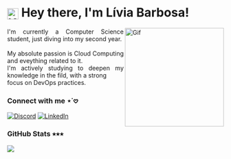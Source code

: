 <h1>
     <img align="center" alt="Kuromi" width="26px" src="https://imgur.com/Fx3d2MC.png">  
     <span> Hey there, I'm Lívia Barbosa! </span>
</h1>

<img align="right" alt="Gif" height="230" src="https://i.pinimg.com/originals/08/a8/3b/08a83bca77fa046b6525086ad3a84fe9.gif">

<p align="justify"> 
I'm currently a Computer Science student, just diving
into my second year. <br> <br>
My absolute passion is Cloud Computing and eveything
related to it.  <br> 
I'm actively studying to deepen my knowledge in the fild, with a strong  <br>
focus on DevOps practices.
</p>

### Connect with me ⋆˙𖹭
[![Discord](https://img.shields.io/badge/Discord-%237289DA.svg?logo=discord&logoColor=white&color=f35dbb)](https://discord.gg/chendoie) 
[![LinkedIn](https://img.shields.io/badge/LinkedIn-%230077B5.svg?logo=linkedin&logoColor=white&color=f35dbb)](https://linkedin.com/in/liviamrbarbosa) 

### GitHub Stats ⭒⭒⭒
![](https://github-readme-stats.vercel.app/api?username=livmrb&theme=omni&hide_border=false&include_all_commits=false&count_private=false)<br/>


